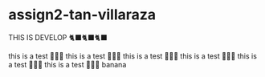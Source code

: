 # assign2-tan-villaraza


THIS IS DEVELOP
🐈‍⬛🐈‍⬛🐈‍⬛

this is a test 💪💪💪
this is a test 💪💪💪
this is a test 💪💪💪
this is a test 💪💪💪
this is a test 💪💪💪
this is a test 💪💪💪
banana

